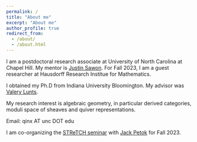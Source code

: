 ```yaml
---
permalink: /
title: "About me"
excerpt: "About me"
author_profile: true
redirect_from: 
  - /about/
  - /about.html
---
```



I am a postdoctoral research associate at University of North Carolina at Chapel Hill. My mentor is [Justin Sawon](http://sawon.web.unc.edu). For Fall 2023, I am a guest researcher at Hausdorff Research Institue for Mathematics.

I obtained my Ph.D from Indiana University Bloomington. My advisor was [Valery Lunts](https://math.indiana.edu/about/faculty/lunts-valery.html).

My research interest is algebraic geometry, in particular derived categories, moduli space of sheaves and quiver representations.

Email: qinx AT unc DOT edu

I am co-organizing the [STReTCH seminar](https://sites.google.com/view/stretchseminar) with [Jack Petok](https://math.dartmouth.edu/~jpetok/) for Fall 2023.

